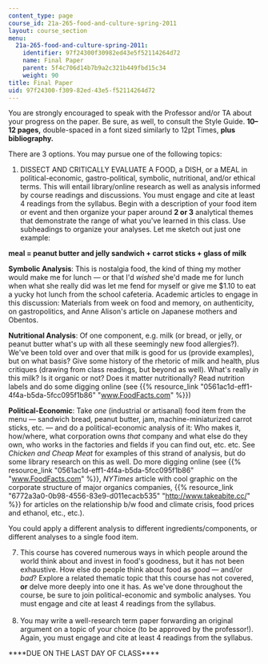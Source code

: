 ```yaml
---
content_type: page
course_id: 21a-265-food-and-culture-spring-2011
layout: course_section
menu:
  21a-265-food-and-culture-spring-2011:
    identifier: 97f24300f30982ed43e5f52114264d72
    name: Final Paper
    parent: 5f4c706d14b7b9a2c321b449fbd15c34
    weight: 90
title: Final Paper
uid: 97f24300-f309-82ed-43e5-f52114264d72
---
```


You are strongly encouraged to speak with the Professor and/or TA about your progress on the paper. Be sure, as well, to consult the Style Guide. **10–12 pages,** double-spaced in a font sized similarly to 12pt Times, **plus bibliography.**

There are 3 options. You may pursue one of the following topics:

1.  DISSECT AND CRITICALLY EVALUATE A FOOD, a DISH, or a MEAL in political-economic, gastro-political, symbolic, nutritional, and/or ethical terms. This will entail library/online research as well as analysis informed by course readings and discussions. You must engage and cite at least 4 readings from the syllabus. Begin with a description of your food item or event and then organize your paper around **2 or 3** analytical themes that demonstrate the range of what you've learned in this class. Use subheadings to organize your analyses. Let me sketch out just one example:

**meal = peanut butter and jelly sandwich + carrot sticks + glass of milk**

**Symbolic Analysis**: This is nostalgia food, the kind of thing my mother would make me for lunch — or that I'd _wished_ she'd made me for lunch when what she really did was let me fend for myself or give me $1.10 to eat a yucky hot lunch from the school cafeteria. Academic articles to engage in this discussion: Materials from week on food and memory, on authenticity, on gastropolitics, and Anne Alison's article on Japanese mothers and Obentos.

**Nutritional Analysis**: Of one component, e.g. milk (or bread, or jelly, or peanut butter what's up with all these seemingly new food allergies?). We've been told over and over that milk is good for us (provide examples), but on what basis? Give some history of the rhetoric of milk and health, plus critiques (drawing from class readings, but beyond as well). What's really _in_ this milk? Is it organic or not? Does it matter nutritionally? Read nutrition labels and do some digging online (see {{% resource_link "0561ac1d-eff1-4f4a-b5da-5fcc095f1b86" "www.FoodFacts.com" %}})

**Political-Economic**: Take _one_ (industrial or artisanal) food item from the menu — sandwich bread, peanut butter, jam, machine-miniaturized carrot sticks, etc. — and do a political-economic analysis of it: Who makes it, how/where, what corporation owns _that_ company and what else do they own, who works in the factories and fields if you can find out, etc. etc. See _Chicken and Cheap Meat_ for examples of this strand of analysis, but do some library research on this as well. Do more digging online (see {{% resource_link "0561ac1d-eff1-4f4a-b5da-5fcc095f1b86" "www.FoodFacts.com" %}}, _NYTimes_ article with cool graphic on the corporate structure of major organics companies, {{% resource_link "6772a3a0-0b98-4556-83e9-d011ecacb535" "http://www.takeabite.cc/" %}} for articles on the relationship b/w food and climate crisis, food prices and ethanol, etc., etc.).

You could apply a different analysis to different ingredients/components, or different analyses to a single food item.

7.  This course has covered numerous ways in which people around the world think about and invest in food's goodness, but it has not been exhaustive. How else do people think about food as _good_ — and/or _bad_? Explore a related thematic topic that this course has not covered, **or** delve more deeply into one it has. As we've done throughout the course, be sure to join political-economic and symbolic analyses. You must engage and cite at least 4 readings from the syllabus.  
     
8.  You may write a well-research term paper forwarding an original argument on a topic of your choice (to be approved by the professor!). Again, you must engage and cite at least 4 readings from the syllabus.

\*\*\*\*DUE ON THE LAST DAY OF CLASS\*\*\*\*